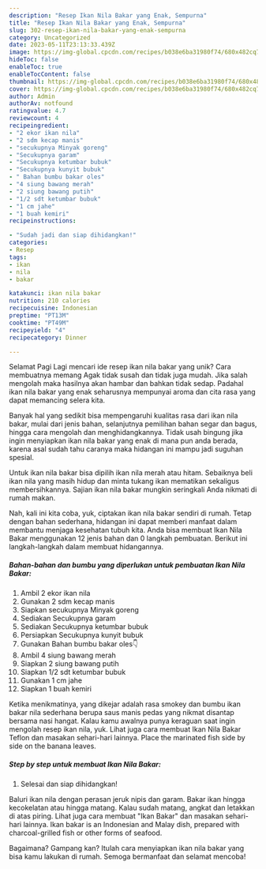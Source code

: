 ```yaml
---
description: "Resep Ikan Nila Bakar yang Enak, Sempurna"
title: "Resep Ikan Nila Bakar yang Enak, Sempurna"
slug: 302-resep-ikan-nila-bakar-yang-enak-sempurna
category: Uncategorized
date: 2023-05-11T23:13:33.439Z
image: https://img-global.cpcdn.com/recipes/b038e6ba31980f74/680x482cq70/ikan-nila-bakar-foto-resep-utama.jpg
hideToc: false
enableToc: true
enableTocContent: false
thumbnail: https://img-global.cpcdn.com/recipes/b038e6ba31980f74/680x482cq70/ikan-nila-bakar-foto-resep-utama.jpg
cover: https://img-global.cpcdn.com/recipes/b038e6ba31980f74/680x482cq70/ikan-nila-bakar-foto-resep-utama.jpg
author: Admin
authorAv: notfound
ratingvalue: 4.7
reviewcount: 4
recipeingredient:
- "2 ekor ikan nila"
- "2 sdm kecap manis"
- "secukupnya Minyak goreng"
- "Secukupnya garam"
- "Secukupnya ketumbar bubuk"
- "Secukupnya kunyit bubuk"
- " Bahan bumbu bakar oles"
- "4 siung bawang merah"
- "2 siung bawang putih"
- "1/2 sdt ketumbar bubuk"
- "1 cm jahe"
- "1 buah kemiri"
recipeinstructions:

- "Sudah jadi dan siap dihidangkan!"
categories:
- Resep
tags:
- ikan
- nila
- bakar

katakunci: ikan nila bakar 
nutrition: 210 calories
recipecuisine: Indonesian
preptime: "PT13M"
cooktime: "PT49M"
recipeyield: "4"
recipecategory: Dinner

---
```



Selamat Pagi Lagi mencari ide resep ikan nila bakar yang unik? Cara membuatnya memang Agak tidak susah dan tidak juga mudah. Jika salah mengolah maka hasilnya akan hambar dan bahkan tidak sedap. Padahal ikan nila bakar yang enak seharusnya mempunyai aroma dan cita rasa yang dapat memancing selera kita.


Banyak hal yang sedikit bisa mempengaruhi kualitas rasa dari ikan nila bakar, mulai dari jenis bahan, selanjutnya pemilihan bahan segar dan bagus, hingga cara mengolah dan menghidangkannya. Tidak usah bingung jika ingin menyiapkan ikan nila bakar yang enak di mana pun anda berada, karena asal sudah tahu caranya maka hidangan ini mampu jadi suguhan spesial.

Untuk ikan nila bakar bisa dipilih ikan nila merah atau hitam. Sebaiknya beli ikan nila yang masih hidup dan minta tukang ikan mematikan sekaligus membersihkannya. Sajian ikan nila bakar mungkin seringkali Anda nikmati di rumah makan.


Nah, kali ini kita coba, yuk, ciptakan ikan nila bakar sendiri di rumah. Tetap dengan bahan sederhana, hidangan ini dapat memberi manfaat dalam membantu menjaga kesehatan tubuh kita. Anda bisa membuat Ikan Nila Bakar menggunakan 12 jenis bahan dan 0 langkah pembuatan. Berikut ini langkah-langkah dalam membuat hidangannya.

<!--inarticleads1-->

##### Bahan-bahan dan bumbu yang diperlukan untuk pembuatan Ikan Nila Bakar:

1. Ambil 2 ekor ikan nila
1. Gunakan 2 sdm kecap manis
1. Siapkan secukupnya Minyak goreng
1. Sediakan Secukupnya garam
1. Sediakan Secukupnya ketumbar bubuk
1. Persiapkan Secukupnya kunyit bubuk
1. Gunakan  Bahan bumbu bakar oles👇
1. Ambil 4 siung bawang merah
1. Siapkan 2 siung bawang putih
1. Siapkan 1/2 sdt ketumbar bubuk
1. Gunakan 1 cm jahe
1. Siapkan 1 buah kemiri


Ketika menikmatinya, yang dikejar adalah rasa smokey dan bumbu ikan bakar nila sederhana berupa saus manis pedas yang nikmat disantap bersama nasi hangat. Kalau kamu awalnya punya keraguan saat ingin mengolah resep ikan nila, yuk. Lihat juga cara membuat Ikan Nila Bakar Teflon dan masakan sehari-hari lainnya. Place the marinated fish side by side on the banana leaves. 

<!--inarticleads2-->

##### Step by step untuk membuat Ikan Nila Bakar:


1. Selesai dan siap dihidangkan!

Baluri ikan nila dengan perasan jeruk nipis dan garam. Bakar ikan hingga kecokelatan atau hingga matang. Kalau sudah matang, angkat dan letakkan di atas piring. Lihat juga cara membuat &#34;Ikan Bakar&#34; dan masakan sehari-hari lainnya. Ikan bakar is an Indonesian and Malay dish, prepared with charcoal-grilled fish or other forms of seafood. 

Bagaimana? Gampang kan? Itulah cara menyiapkan ikan nila bakar yang bisa kamu lakukan di rumah. Semoga bermanfaat dan selamat mencoba!
